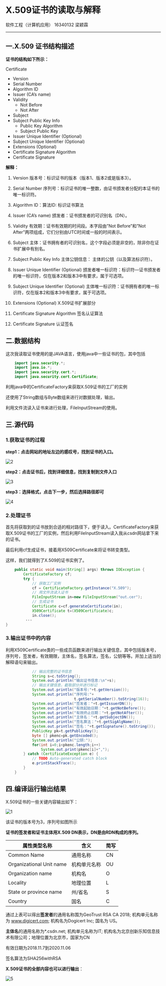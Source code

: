 # X.509证书的读取与解释

软件工程（计算机应用）	16340132	梁颖霖

---

## 一.X.509 证书结构描述

**证书的结构如下所示：**

Certificate

+ Version
+ Serial Number
+ Algorithm ID
+ Issuer (CA’s name)
+ Validity
  + Not Before
  + Not After
+ Subject
+ Subject Public Key Info
  + Public Key Algorithm
  + Subject Public Key
+ Issuer Unique Identifier (Optional)
+ Subject Unique Identifier (Optional)
+ Extensions (Optional)
+ Certificate Signature Algorithm
+ Certificate Signature



**解释：**

1. Version 版本号：标识证书的版本（版本1、版本2或是版本3）。

2. Serial Number 序列号：标识证书的唯一整数，由证书颁发者分配的本证书的唯一标识符。

3. Algorithm ID：算法ID:  标识证书算法

4. Issuer (CA’s name) 颁发者：证书颁发者的可识别名（DN）。

5. Validity 有效期：证书有效期的时间段。本字段由”Not Before”和”Not After”两项组成，它们分别由UTC时间或一般的时间表示。

6. Subject 主体：证书拥有者的可识别名，这个字段必须是非空的，除非你在证书扩展中有别名。

7. Subject Public Key Info   主体公钥信息： 主体的公钥（以及算法标识符）。

8. Issuer Unique Identifier (Optional)  颁发者唯一标识符：标识符—证书颁发者的唯一标识符，仅在版本2和版本3中有要求，属于可选项。

9. Subject Unique Identifier (Optional) 主体唯一标识符：证书拥有者的唯一标识符，仅在版本2和版本3中有要求，属于可选项。

10. Extensions (Optional)  X.509证书扩展部分

11. Certificate Signature Algorithm  签名认证算法

12. Certificate Signature  认证签名


## 二.数据结构

这次我读取证书使用的是JAVA语言，使用java中一些证书的包，其中包括

```java
 	import java.security.*;
    import java.io.*;
    import java.security.cert.*;
    import java.security.cert.Certificate;
```

利用java中的CertificateFactory来获取X.509证书的工厂的实例

还使用了String数组与Byte数组来进行对数据处理，输出。

利用文件流读入证书来进行处理，FileInputStream的使用。

## 三.源代码

### 1.获取证书的过程

**step1：点击网站的地址左边的感叹号，找到证书的入口。**

![2](C:\Users\asus\Desktop\2.png)



**step2：点击证书后，找到详细信息，找到复制到文件入口**

![3](C:\Users\asus\Desktop\3.png)



**step3：选择格式，点击下一步，然后选择路径即可**

![4](C:\Users\asus\Desktop\4.png)



### 2.处理证书

首先将获取到的证书放到合适的相对路径下，便于读入。CertificateFactory来获取X.509证书的工厂的实例，然后利用FileInputStream读入我从csdn网站拿下来的证书。

最后利用cf生成证书，接着用X509Certificate来将证书转变类型。

这样，我们就得到了X.509的证书实例了。

```java
	public static void main(String[] args) throws IOException {
		CertificateFactory cf;
		try {
            // 获取工厂实例
			cf = CertificateFactory.getInstance("X.509");
            // 用文件流读入证书
		    FileInputStream in=new FileInputStream("out.cer");
            // 生成证书
		    Certificate c=cf.generateCertificate(in);
		    X509Certificate t=(X509Certificate)c;
		    in.close();
         ···
}

```



### 3.输出证书中的内容

利用X509Certificate类的一些成员函数来进行输出关键信息，其中包括版本号，序列号，签发者，有效期限，主体名，签名算法，签名，公钥等等。并加上适当的解释语句来输出。

```java
			// 输出完整的证书信息
		    String s=c.toString();
		    System.out.println("输出证书信息:\n"+s);
            // 输出关键信息，截取部分并进行标记
		    System.out.println("版本号:"+t.getVersion());
		    System.out.println("序列号:"+
                               t.getSerialNumber().toString(16));
		    System.out.println("签发者："+t.getIssuerDN());
		    System.out.println("有效起始日期："+t.getNotBefore());
		    System.out.println("有效终止日期："+t.getNotAfter());
		    System.out.println("主体名："+t.getSubjectDN());
		    System.out.println("签名算法："+t.getSigAlgName());
		    System.out.println("签名："+t.getSignature().toString());
		    PublicKey pk=t.getPublicKey();
		    byte [] pkenc=pk.getEncoded();  
		    System.out.println("公钥:");
		    for(int i=0;i<pkenc.length;i++)
                System.out.print(pkenc[i]+",");
		} catch (CertificateException e) {
			// TODO Auto-generated catch block
			e.printStackTrace();
		}
	}
```



## 四.编译运行输出结果

X.509证书的一些关键内容输出如下：

![1](C:\Users\asus\Desktop\1.png)

该证书的版本号为3，序列号如图所示

**证书的签发者和证书主体用X.509 DN表示，DN是由RDN构成的序列。**

| 属性类型名称             | 含义         | 简写 |
| ------------------------ | ------------ | ---- |
| Common Name              | 通用名称     | CN   |
| Organizational Unit name | 机构单元名称 | OU   |
| Organization name        | 机构名       | O    |
| Locality                 | 地理位置     | L    |
| State or province name   | 州/省名      | S    |
| Country                  | 国名         | C    |

通过上表可以得出**签发者**的通用名称围为GeoTrust RSA CA 2018; 机构单元名称为 www.digicert.com; 机构名为Dogicert Inc; 国名为 US。

**主体名**的通用名称为*.csdn.net; 机构单元名称为IT; 机构名为北京创新乐知信息技术有限公司；地理位置为北京市，国家为CN

有效日期为2018.11.7到2020.11.06

签名算法为SHA256withRSA



**X.509证书的全部内容也可以进行输出**：

![5](C:\Users\asus\Desktop\5.png)